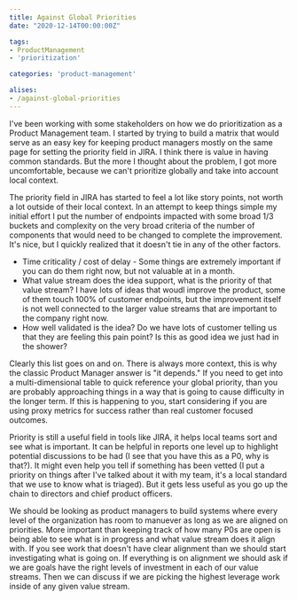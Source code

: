 ```yaml
---
title: Against Global Priorities
date: "2020-12-14T00:00:00Z"

tags: 
- ProductManagement
- 'prioritization'

categories: 'product-management'

alises:
- /against-global-priorities
---
```


I've been working with some stakeholders on how we do prioritization as a Product Management team.  I started by trying to build a matrix that would serve as an easy key for keeping product managers mostly on the same page for setting the priority field in JIRA.  I think there is value in having common standards.  But the more I thought about the problem, I got more uncomfortable, because we can't prioritize globally and take into account local context.
<!--more-->

The priority field in JIRA has started to feel a lot like story points, not worth a lot outside of their local context. In an attempt to keep things simple my initial effort I put the number of endpoints impacted with some broad 1/3 buckets and complexity on the very broad criteria of the number of components that would need to be changed to complete the improvement.  It's nice, but I quickly realized that it doesn't tie in any of the other factors.

* Time criticality / cost of delay - Some things are extremely important if you can do them right now, but not valuable at in a month.
* What value stream does the idea support, what is the priority of that value stream? I have lots of ideas that woudl improve the product, some of them touch 100% of customer endpoints, but the improvement itself is not well connected to the larger value streams that are important to the company right now.
* How well validated is the idea? Do we have lots of customer telling us that they are feeling this pain point? Is this as good idea we just had in the shower? 

Clearly this list goes on and on. There is always more context, this is why the classic Product Manager answer is "it depends." If you need to get into a multi-dimensional table to quick reference your global priority, than you are probably approaching things in a way that is going to cause difficulty  in the longer term. If this is happening to you, start considering if you are using proxy metrics for success rather than real customer focused outcomes.  

Priority is still a useful field in tools like JIRA, it helps local teams sort and see what is important.  It can be helpful in reports one level up to highlight potential discussions to be had (I see that you have this as a P0, why is that?).  It might even help you tell if something has been vetted (I put a priority on things after I've talked about it with my team, it's a local standard that we use to know what is triaged). But it gets less useful as you go up the chain to directors and chief product officers.

We should be looking as product managers to build systems where every level of the organization has room to manuever as long as we are aligned on priorities.  More important than keeping track of how many P0s are open is being able to see what is in progress and what value stream does it align with. If you see work that doesn't have clear alignment than we should start investigating what is going on.  If everything is on alignment we should ask if we are goals have the right levels of investment in each of our value streams. Then we can discuss if we are picking the highest leverage work inside of any given value stream.
